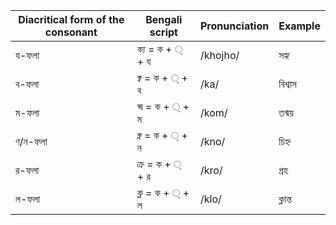 | Diacritical form of the consonant | Bengali script  | Pronunciation | Example |
|-----------------------------------|-----------------|---------------|---------|
| য-ফলা                             | ক্য = ক + ্ + য | /khojho/      | সহ্য    |
| ব-ফলা                             | ক্ব = ক + ্ + ব | /ka/          | বিশ্বাস |
| ম-ফলা                             | ক্ম = ক + ্ + ম | /kom/         | তন্ময়  |
| ণ/ন-ফলা                           | ক্ন = ক + ্ + ন | /kno/         | চিহ্ন   |
| র-ফলা                             | ক্র = ক + ্ + র | /kro/         | গ্রহ    |
| ল-ফলা                             | ক্ল = ক + ্ + ল | /klo/         | ক্লান্ত |
